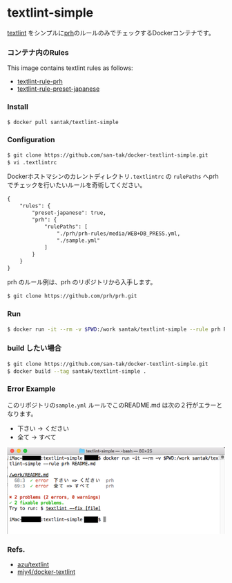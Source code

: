 
textlint-simple
==========

[textlint](http://textlint.github.io/) をシンプルに[prh](https://github.com/prh/rules)のルールのみでチェックするDockerコンテナです。

### コンテナ内のRules

This image contains textlint rules as follows:

* [textlint-rule-prh](https://github.com/textlint-rule/textlint-rule-prh)
* [textlint-rule-preset-japanese](https://github.com/textlint-ja/textlint-rule-preset-japanese)


### Install

```sh
$ docker pull santak/textlint-simple
```

### Configuration

```sh
$ git clone https://github.com/san-tak/docker-textlint-simple.git
$ vi .textlintrc
```

Dockerホストマシンのカレントディレクトリ`.textlintrc` の `rulePaths` へprh でチェックを行いたいルールを奇術してください。
~~~
{
    "rules": {
        "preset-japanese": true,
        "prh": {
            "rulePaths": [
                "./prh/prh-rules/media/WEB+DB_PRESS.yml,
                "./sample.yml"
            ]
        }
    }
}
~~~

prh のルール例は、prh のリポジトリから入手します。

```sh
$ git clone https://github.com/prh/prh.git
```

### Run

```sh
$ docker run -it --rm -v $PWD:/work santak/textlint-simple --rule prh README.md
```

### build したい場合

```sh
$ git clone https://github.com/san-tak/docker-textlint-simple.git
$ docker build --tag santak/textlint-simple .
```

### Error Example

このリポジトリの`sample.yml` ルールでこのREADME.md は次の２行がエラーとなります。

- 下さい -> ください
- 全て  -> すべて

![error_sample](img/cmd01.png)

### Refs.

- [azu/textlint](https://github.com/azu/textlint)
- [miy4/docker-textlint](https://github.com/miy4/docker-textlint)